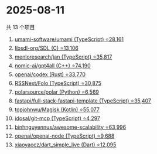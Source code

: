 # 2025-08-11

共 13 个项目

<!-- BEGIN GITHUB -->
<!-- 最后更新时间 2025-08-11 05:07:55 +0800 -->
1. [umami-software/umami (TypeScript) ⭐28,161](https://github.com/umami-software/umami)
1. [libsdl-org/SDL (C) ⭐13,106](https://github.com/libsdl-org/SDL)
1. [menloresearch/jan (TypeScript) ⭐35,817](https://github.com/menloresearch/jan)
1. [nomic-ai/gpt4all (C++) ⭐74,190](https://github.com/nomic-ai/gpt4all)
1. [openai/codex (Rust) ⭐33,770](https://github.com/openai/codex)
1. [RSSNext/Folo (TypeScript) ⭐30,875](https://github.com/RSSNext/Folo)
1. [polarsource/polar (Python) ⭐6,569](https://github.com/polarsource/polar)
1. [fastapi/full-stack-fastapi-template (TypeScript) ⭐35,407](https://github.com/fastapi/full-stack-fastapi-template)
1. [topjohnwu/Magisk (Kotlin) ⭐55,077](https://github.com/topjohnwu/Magisk)
1. [idosal/git-mcp (TypeScript) ⭐4,297](https://github.com/idosal/git-mcp)
1. [binhnguyennus/awesome-scalability ⭐63,996](https://github.com/binhnguyennus/awesome-scalability)
1. [openai/openai-node (TypeScript) ⭐9,688](https://github.com/openai/openai-node)
1. [xiaoyaocz/dart_simple_live (Dart) ⭐12,095](https://github.com/xiaoyaocz/dart_simple_live)
<!-- END GITHUB -->